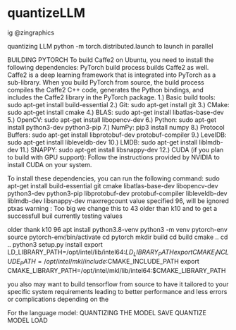 # quantizeLLM

ig @zingraphics

quantizing LLM
python -m torch.distributed.launch  to launch in parallel


BUILDING PYTORCH
To build Caffe2 on Ubuntu, you need to install the following dependencies:
PyTorch build process builds Caffe2 as well. Caffe2 is a deep learning framework that is integrated into PyTorch as a sub-library.
When you build PyTorch from source, the build process compiles the Caffe2 C++ code, generates the Python bindings, and includes the Caffe2 library in the PyTorch package.
1.) Basic build tools: sudo apt-get install build-essential
2.) Git: sudo apt-get install git
3.) CMake: sudo apt-get install cmake
4.) BLAS: sudo apt-get install libatlas-base-dev
5.) OpenCV: sudo apt-get install libopencv-dev
6.) Python: sudo apt-get install python3-dev python3-pip
7.) NumPy: pip3 install numpy
8.) Protocol Buffers: sudo apt-get install libprotobuf-dev protobuf-compiler
9.) LevelDB: sudo apt-get install libleveldb-dev
10.) LMDB: sudo apt-get install liblmdb-dev
11.) SNAPPY: sudo apt-get install libsnappy-dev
12.) CUDA (if you plan to build with GPU support): Follow the instructions provided by NVIDIA to install CUDA on your system.

To install these dependencies, you can run the following command:
sudo apt-get install build-essential git cmake libatlas-base-dev libopencv-dev python3-dev python3-pip libprotobuf-dev protobuf-compiler libleveldb-dev liblmdb-dev libsnappy-dev
maxrregcount value specified 96, will be ignored ptxas warning : Too big
we change this to 43 older than k10 and to get a successfull buil currently testing values

older thank k10 96 
apt install python3.8-venv
python3 -m venv pytorch-env
source pytorch-env/bin/activate
cd pytorch
mkdir build
cd build
cmake ..
cd ..
python3 setup.py install
export LD_LIBRARY_PATH=/opt/intel/lib/intel64:$LD_LIBRARY_PATH
export CMAKE_INCLUDE_PATH=/opt/intel/mkl/include:$CMAKE_INCLUDE_PATH
export CMAKE_LIBRARY_PATH=/opt/intel/mkl/lib/intel64:$CMAKE_LIBRARY_PATH

you also may want to build tensorflow from source to have it tailored to your specific system requirements leading to better performance and less errors or complications depending on the 

For the language model:
QUANTIZING THE MODEL 
SAVE QUANTIZE MODEL
LOAD



